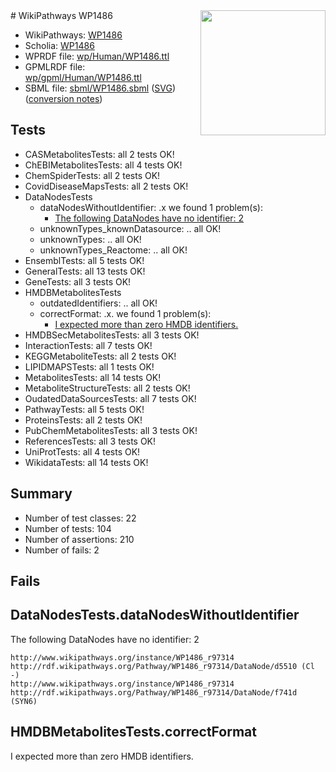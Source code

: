 <img style="float: right; width: 200px" src="../logo.png" />
# WikiPathways WP1486

* WikiPathways: [WP1486](https://identifiers.org/wikipathways:WP1486)
* Scholia: [WP1486](https://scholia.toolforge.org/wikipathways/WP1486)
* WPRDF file: [wp/Human/WP1486.ttl](../wp/Human/WP1486.ttl)
* GPMLRDF file: [wp/gpml/Human/WP1486.ttl](../wp/gpml/Human/WP1486.ttl)
* SBML file: [sbml/WP1486.sbml](../sbml/WP1486.sbml) ([SVG](../sbml/WP1486.svg)) ([conversion notes](../sbml/WP1486.txt))

## Tests
* CASMetabolitesTests: all 2 tests OK!
* ChEBIMetabolitesTests: all 4 tests OK!
* ChemSpiderTests: all 2 tests OK!
* CovidDiseaseMapsTests: all 2 tests OK!
* DataNodesTests
    * dataNodesWithoutIdentifier: .x we found 1 problem(s):
        * [The following DataNodes have no identifier: 2](#d2d32fa1)
    * unknownTypes_knownDatasource: .. all OK!
    * unknownTypes: .. all OK!
    * unknownTypes_Reactome: .. all OK!
* EnsemblTests: all 5 tests OK!
* GeneralTests: all 13 tests OK!
* GeneTests: all 3 tests OK!
* HMDBMetabolitesTests
    * outdatedIdentifiers: .. all OK!
    * correctFormat: .x. we found 1 problem(s):
        * [I expected more than zero HMDB identifiers.](#ad154c1e)
* HMDBSecMetabolitesTests: all 3 tests OK!
* InteractionTests: all 7 tests OK!
* KEGGMetaboliteTests: all 2 tests OK!
* LIPIDMAPSTests: all 1 tests OK!
* MetabolitesTests: all 14 tests OK!
* MetaboliteStructureTests: all 2 tests OK!
* OudatedDataSourcesTests: all 7 tests OK!
* PathwayTests: all 5 tests OK!
* ProteinsTests: all 2 tests OK!
* PubChemMetabolitesTests: all 3 tests OK!
* ReferencesTests: all 3 tests OK!
* UniProtTests: all 4 tests OK!
* WikidataTests: all 14 tests OK!


## Summary

* Number of test classes: 22
* Number of tests: 104
* Number of assertions: 210
* Number of fails: 2

## Fails

<a name="d2d32fa1" />

## DataNodesTests.dataNodesWithoutIdentifier

The following DataNodes have no identifier: 2
```
http://www.wikipathways.org/instance/WP1486_r97314 http://rdf.wikipathways.org/Pathway/WP1486_r97314/DataNode/d5510 (Cl -)
http://www.wikipathways.org/instance/WP1486_r97314 http://rdf.wikipathways.org/Pathway/WP1486_r97314/DataNode/f741d (SYN6)
```

<a name="ad154c1e" />

## HMDBMetabolitesTests.correctFormat

I expected more than zero HMDB identifiers.
